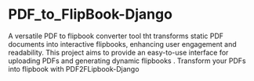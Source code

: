 # PDF_to_FlipBook-Django
A versatile PDF to flipbook converter tool tht transforms static PDF documents into interactive flipbooks, enhancing user engagement and readability. This project aims to provide an easy-to-use interface for uploading PDFs and generating dynamic flipbooks . Transform your PDFs into flipbook with PDF2FLipbook-Django
